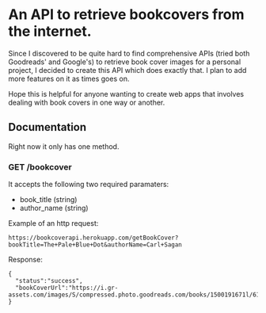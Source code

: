 # An API to retrieve bookcovers from the internet.

Since I discovered to be quite hard to find comprehensive APIs (tried both Goodreads' and Google's) to retrieve book cover images for a personal project, I decided to create this API which does exactly that. I plan to add more features on it as times goes on.

Hope this is helpful for anyone wanting to create web apps that involves dealing with book covers in one way or another.

## Documentation

Right now it only has one method.

### GET /bookcover

It accepts the following two required paramaters:

- book_title (string)
- author_name (string)

Example of an http request:

`https://bookcoverapi.herokuapp.com/getBookCover?bookTitle=The+Pale+Blue+Dot&authorName=Carl+Sagan`

Response:

```
{
  "status":"success",
  "bookCoverUrl":"https://i.gr-assets.com/images/S/compressed.photo.goodreads.com/books/1500191671l/61663._SY475_.jpg"
}
```
